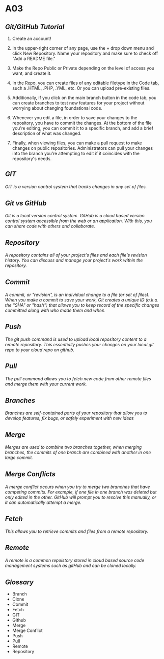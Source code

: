 # A03
## ***Git/GitHub Tutorial***
1. Create an account!

2. In the upper-right corner of any page, use the + drop down menu and click New Repository. Name your repository and make sure to check off "Add a README file."

3. Make the Repo Public or Private depending on the level of access you want, and create it.

4. In the Repo, you can create files of any editable filetype in the Code tab, such a .HTML, .PHP, .YML, etc. Or you can upload pre-existing files.

5.  Additionally, if you click on the main branch button in the code tab, you can create branches to test new features for your project without worrying about changing foundational code.

6. Whenever you edit a file, in order to save your changes to the repository, you have to commit the changes. At the bottom of the file you're editing, you can commit it to a specific branch, and add a brief description of what was changed.
7. Finally, when viewing files, you can make a pull request to make changes on public repositories. Administrators can pull your changes into the branch you're attempting to edit if it coincides with the repository's needs.

## ***GIT***
###### GIT is a version control system that tracks changes in any set of files.

## ***Git vs GitHub***
###### Git is a local version control system. GitHub is a cloud based version control system accessible from the web or an application. With this, you can share code with others and collaborate.

## ***Repository***
###### A repository contains all of your project's files and each file's revision history. You can discuss and manage your project's work within the repository.

## ***Commit***
###### A commit, or "revision", is an individual change to a file (or set of files). When you make a commit to save your work, Git creates a unique ID (a.k.a. the "SHA" or "hash") that allows you to keep record of the specific changes committed along with who made them and when.

## ***Push***
###### The git push command is used to upload local repository content to a remote repository. This essentially pushes your changes on your local git repo to your cloud repo on github.

## ***Pull***
###### The pull command allows you to fetch new code from other remote files and merge them with your current work. 

## ***Branches*** 
###### Branches are self-contained parts of your repository that allow you to develop features, fix bugs, or safely experiment with new ideas

## ***Merge*** 
###### Merges are used to combine two branches together, when merging branches, the commits of one branch are combined with another in one large commit.

## ***Merge Conflicts***
###### A merge conflict occurs when you try to merge two branches that have competing commits. For example, if one file in one branch was deleted but only edited in the other. GitHub will prompt you to resolve this manually, or it can automatically attempt a merge.

## ***Fetch***
###### This allows you to retrieve commits and files from a remote repository.

## ***Remote***
###### A remote is a common repoistory stored in cloud based source code management systems such as gitHub and can be cloned locally.


## ***Glossary***
- Branch
- Clone
- Commit
- Fetch
- GIT
- Github
- Merge
- Merge Conflict
- Push
- Pull
- Remote
- Repository
